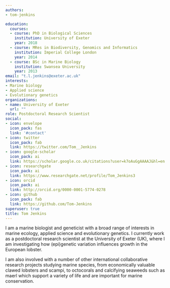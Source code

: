```yaml
---
authors:
- tom-jenkins

education:
  courses:
  - course: PhD in Biological Sciences
    institution: University of Exeter
    year: 2018
  - course: MRes in Biodiversity, Genomics and Informatics
    institution: Imperial College London
    year: 2014
  - course: BSc in Marine Biology
    institution: Swansea University
    year: 2013
email: "t.l.jenkins@exeter.ac.uk"
interests:
- Marine biology
- Applied science
- Evolutionary genetics
organizations:
- name: University of Exeter
  url: ""
role: Postdoctoral Research Scientist
social:
- icon: envelope
  icon_pack: fas
  link: '#contact'
- icon: twitter
  icon_pack: fab
  link: https://twitter.com/Tom__Jenkins
- icon: google-scholar
  icon_pack: ai
  link: https://scholar.google.co.uk/citations?user=k7oAuGgAAAAJ&hl=en
- icon: researchgate
  icon_pack: ai
  link: https://www.researchgate.net/profile/Tom_Jenkins3
- icon: orcid
  icon_pack: ai
  link: http://orcid.org/0000-0001-5774-0278
- icon: github
  icon_pack: fab
  link: https://github.com/Tom-Jenkins
superuser: true
title: Tom Jenkins
---
```


I am a marine biologist and geneticist with a broad range of interests in marine ecology, applied science and evolutionary genetics. I currently work as a postdoctoral research scientist at the University of Exeter (UK), where I am investigating how (epi)genetic variation influences growth in the European lobster.

I am also involved with a number of other international collaborative research projects studying marine species, from economically valuable clawed lobsters and scampi, to octocorals and calcifying seaweeds such as maerl which support a variety of life and are important for marine conservation.  
